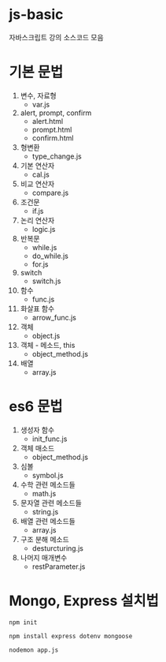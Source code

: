 # js-basic

자바스크립트 강의 소스코드 모음

# 기본 문법

1. 변수, 자료형
    - var.js
2. alert, prompt, confirm
    - alert.html
    - prompt.html
    - confirm.html
3. 형변환
    - type_change.js
4. 기본 연산자
    - cal.js
5. 비교 연산자
    - compare.js
6. 조건문
    - if.js
7. 논리 연산자
    - logic.js
8. 반복문
    - while.js
    - do_while.js
    - for.js
9. switch
    - switch.js
10. 함수
    - func.js
11. 화살표 함수
    - arrow_func.js
12. 객체
    - object.js
13. 객체 - 메소드, this
    - object_method.js
14. 배열
    - array.js

# es6 문법

1. 생성자 함수
    - init_func.js
2. 객체 매소드
    - object_method.js
3. 심볼
    - symbol.js
4. 수학 관련 메소드들
    - math.js
5. 문자열 관련 메소드들
    - string.js
6. 배열 관련 메소드들
    - array.js
7. 구조 분해 메소드
    - desturcturing.js
8. 나머지 매개변수
   - restParameter.js
# Mongo, Express 설치법

```shell
npm init
```

```shell
npm install express dotenv mongoose
```

```shell
nodemon app.js
```
